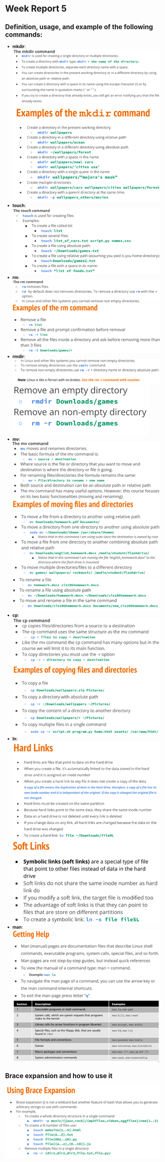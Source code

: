 # Week Report 5

## Definition, usage, and example of the following commands:
* **mkdir**:
  ![mkdir definition](mkdir1.1.png)
  ![mkdir example](mkdir1.2.png)
* **touch**: 
  ![touch](touch1.1.png)
* **rm**:
   ![rm definition](rm1.1.png)
  ![rm example](rm1.2.png)
* **rmdir**:
  ![rmdir definition](rmdir1.1.png)
  ![rmdir example](rmdir1.2.png)  
* **mv**:
  ![mv](mv1.1.png)
  ![mv example](mv1.2.png)
  ![mv example cont](mv1.3.png)
* **cp**:
  ![cp definition](cp1.1.png)
  ![cp example](cp1.2.png)
* **ln**:
  ![ln definition](ln1.1.png)
  ![ln example](ln1.2.png)
* **man**:
  ![man defintion](man1.1.png)
  ![man example](man1.2.png)

## Brace expansion and how to use it

![braceexpansion](brace.png)
